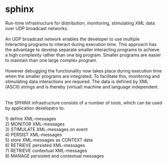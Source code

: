 sphinx
======

Run-time infrastructure for distribution, monitoring, stimulating XML data over UDP broadcast networks.<br>
<br>
An UDP broadcast network enables the developer to use multiple interacting programs to interact during execution time. This approach has the advantage to develop separate smaller interacting programs to achieve a high complexity rather than one big program. Smaller programs are easier to maintain than one large complex program.<br>
<br>
However debugging the functionality now takes place during execution time when the smaller programs are integrated. To facilitate this, monitoring and stimulating data interactions are required. The data is defined by XML (ASCII) strings and is thereby (virtual) machine and language independent. <br>
<br><br>
The SPHINX infrastructure consists of a number of tools, which can be used by application developers to:<br>
<br> 1) define XML-messages
<br> 2) MONITOR XML-messages
<br> 3) STIMULATE XML-messages on event
<br> 4) PERSIST XML-messages
<br> 5) store XML-messages as CONTEXT data
<br> 6) RETRIEVE persisted XML-messages
<br> 7) RETRIEVE contextual XML-messages
<br> 8) MANAGE persisted and contextual messages

